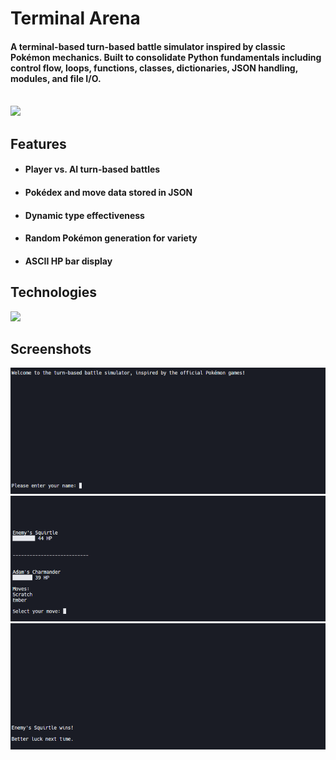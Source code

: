 <h1>Terminal Arena</h1>
<h4>A terminal-based turn-based battle simulator inspired by classic Pokémon mechanics. Built to consolidate Python fundamentals including control flow, loops, functions, classes, dictionaries, JSON handling, modules, and file I/O.</h4><br>


<a href="https://replit.com/@snow-adam/terminal-arena">
  <img src="https://replit.com/badge/github/snow-adam/terminal-arena">
</a>

<h2>Features</h2>

- <h4>Player vs. AI turn-based battles</h4>
- <h4>Pokédex and move data stored in JSON</h4>
- <h4>Dynamic type effectiveness</h4>
- <h4>Random Pokémon generation for variety</h4>
- <h4>ASCII HP bar display</h4>


<h2>Technologies</h2>
<a href="https://replit.com/@snow-adam/terminal-arena">
  <img src="https://skillicons.dev/icons?i=py,git,github,bash,replit">
</a>

<h2>Screenshots</h2>
<a href="https://replit.com/@snow-adam/terminal-arena">
  <img src="public/images/welcome-screenshot.png">
</a>
<a href="https://replit.com/@snow-adam/terminal-arena">
  <img src="public/images/battle-screenshot.png">
</a>
<a href="https://replit.com/@snow-adam/terminal-arena">
  <img src="public/images/victory-screenshot.png">
</a>